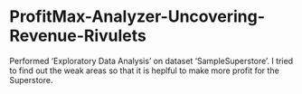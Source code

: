 # ProfitMax-Analyzer-Uncovering-Revenue-Rivulets
Performed ‘Exploratory Data Analysis’ on dataset ‘SampleSuperstore’. I tried to find out the weak areas so that it is heplful to make more profit for the Superstore.
